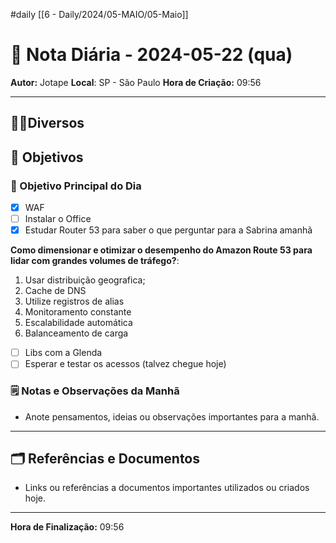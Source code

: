 #daily
[[6 - Daily/2024/05-MAIO/05-Maio]]
# 📅 Nota Diária - 2024-05-22 (qua)

**Autor:** Jotape
**Local**: SP - São Paulo
**Hora de Criação:** 09:56

---
## 🤝🏻Diversos

## 🌄 Objetivos
### 🎯 Objetivo Principal do Dia
- [x] WAF 
- [ ] Instalar o Office
- [x] Estudar Router 53 para saber o que perguntar para a Sabrina amanhã

**Como dimensionar e otimizar o desempenho do Amazon Route 53 para lidar com grandes volumes de tráfego?**: 
1. Usar distribuição geografica;
2. Cache de DNS
3. Utilize registros de alias
4. Monitoramento constante 
5. Escalabilidade automática
6. Balanceamento de carga 

- [ ] Libs com a Glenda 
- [ ] Esperar e testar os acessos (talvez chegue hoje)

### 🗒️ Notas e Observações da Manhã
- Anote pensamentos, ideias ou observações importantes para a manhã.
---
## 🗂️ Referências e Documentos
- Links ou referências a documentos importantes utilizados ou criados hoje.

---

**Hora de Finalização:** 09:56
